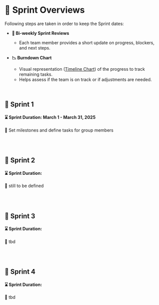 # :running: Sprint Overviews

Following steps are taken in order to keep the Sprint dates:  
- **📅 Bi-weekly Sprint Reviews**  
  - Each team member provides a short update on progress, blockers, and next steps. 

- **📉 Burndown Chart**  
  - Visual representation ([Timeline Chart](https://github.com/riosarah/AiKita.Planning/blob/main/README.md))  of the progress to track remaining tasks.  
  - Helps assess if the team is on track or if adjustments are needed. 

<br>

## :calendar: Sprint 1
#### :hourglass: Sprint Duration: March 1 - March 31, 2025  
:round_pushpin: Set milestones and define tasks for group members  


<br>
<br>

## :calendar: Sprint 2
#### :hourglass: Sprint Duration: 
:round_pushpin: still to be defined

<br>
<br>

## :calendar: Sprint 3
#### :hourglass: Sprint Duration:   
:round_pushpin: tbd

<br>
<br>

## :calendar: Sprint 4
#### :hourglass: Sprint Duration:   
:round_pushpin: tbd

